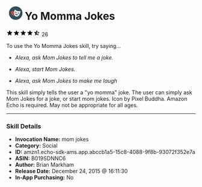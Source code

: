 # &nbsp;<img src="skill_icon" alt="Yo Momma Jokes icon" width="36"> Yo Momma Jokes
![4.2 stars](../../images/ic_star_black_18dp_1x.png)![4.2 stars](../../images/ic_star_black_18dp_1x.png)![4.2 stars](../../images/ic_star_black_18dp_1x.png)![4.2 stars](../../images/ic_star_black_18dp_1x.png)![4.2 stars](../../images/ic_star_half_black_18dp_1x.png) 26

To use the Yo Momma Jokes skill, try saying...

* *Alexa, ask Mom Jokes to tell me a joke.*

* *Alexa, start Mom Jokes.*

* *Alexa, ask Mom Jokes to make me laugh*

This skill simply tells the user a "yo momma" joke. The user can simply ask Mom Jokes for a joke, or start mom jokes. Icon by Pixel Buddha. Amazon Echo is required. May not be appropriate for all ages.

***

### Skill Details

* **Invocation Name:** mom jokes
* **Category:** Social
* **ID:** amzn1.echo-sdk-ams.app.abccb1a5-15c8-4088-9f8b-93072f352e7a
* **ASIN:** B019SDNNC6
* **Author:** Brian Markham
* **Release Date:** December 24, 2015 @ 16:11:30
* **In-App Purchasing:** No
